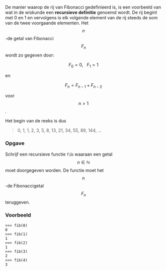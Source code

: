 De manier waarop de rij van Fibonacci gedefinieerd is, is een voorbeeld van wat in de wiskunde een **recursieve definitie** genoemd wordt. De rij begint met 0 en 1 en vervolgens is elk volgende element van de rij steeds de som van de twee voorgaande elementen. Het $$n$$-de getal van Fibonacci $$F_n$$ wordt zo gegeven door:

$$F_0 = 0,\ \ \ F_1 = 1$$

en

$$F_n = F_{n-1} + F_{n-2}$$

voor $$n > 1$$.

Het begin van de reeks is dus

> 0, 1, 1, 2, 3, 5, 8, 13, 21, 34, 55, 89, 144, ...

### Opgave

Schrijf een recursieve functie `fib` waaraan een getal $$n \in \mathbb{N}$$ moet doorgegeven worden. De functie moet het $$n$$-de Fibonaccigetal $$F_n$$ teruggeven.  

### Voorbeeld

```console?lang=python&prompt=>>>
>>> fib(0)
0
>>> fib(1)
1
>>> fib(2)
1
>>> fib(3)
2
>>> fib(4)
3
```
